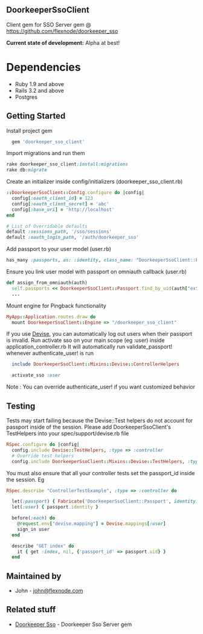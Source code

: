 ## DoorkeeperSsoClient

Client gem for SSO Server gem @ https://github.com/flexnode/doorkeeper_sso

**Current state of development:** Alpha at best!


# Dependencies
  - Ruby 1.9 and above
  - Rails 3.2 and above
  - Postgres


## Getting Started


Install project gem

```ruby
  gem 'doorkeeper_sso_client'
```

Import migrations and run them

```ruby
rake doorkeeper_sso_client:install:migrations
rake db:migrate
```

Create an initializer inside config/initializers (doorkeeper_sso_client.rb)

```ruby
::DoorkeeperSsoClient::Config.configure do |config|
  config[:oauth_client_id] = 123
  config[:oauth_client_secret] = 'abc'
  config[:base_uri] = 'http://localhost'
end

# List of Overridable defaults
default :sessions_path, '/sso/sessions'
default :oauth_login_path, '/auth/doorkeeper_sso'
```

Add passport to your user model (user.rb)

```ruby
has_many :passports, as: :identity, class_name: "DoorkeeperSsoClient::Passport"
```

Ensure you link user model with passport on omniauth callback (user.rb)

```ruby
def assign_from_omniauth(auth)
  self.passports << DoorkeeperSsoClient::Passport.find_by_uid(auth["extra"]["passport_id"])
  ...
```

Mount engine for Pingback functionality

```ruby
MyApp::Application.routes.draw do
  mount DoorkeeperSsoClient::Engine => "/doorkeeper_sso_client"
```


If you use [Devise](https://github.com/plataformatec/devise), you can automatically log out users when their passport is invalid. Run activate sso on your main scope (eg :user) inside application_controller.rb It will automatically run validate_passport! whenever authenticate_user! is run

```ruby
  include DoorkeeperSsoClient::Mixins::Devise::ControllerHelpers

  activate_sso :user
```

Note : You can override authenticate_user! if you want customized behavior

## Testing

Tests may start failing because the Devise::Test helpers do not account for passport inside of the session.
Please add DoorkeeperSsoClient's TestHelpers into your spec/support/devise.rb file

```ruby
RSpec.configure do |config|
  config.include Devise::TestHelpers, :type => :controller
  # Override test helpers
  config.include DoorkeeperSsoClient::Mixins::Devise::TestHelpers, :type => :controller
```

You must also ensure that all your controller tests set the passport_id inside the session. Eg

```ruby
RSpec.describe "ControllerTestExample", :type => :controller do

  let(:passport) { Fabricate('DoorkeeperSsoClient::Passport', identity: Fabricate(:user)) }
  let(:user) { passport.identity }

  before(:each) do
    @request.env["devise.mapping"] = Devise.mappings[:user]
    sign_in user
  end

  describe "GET index" do
    it { get :index, nil, {'passport_id' => passport.uid} }
  end
```

## Maintained by
  - John - [john@flexnode.com](mailto:john@flexnode.com)

## Related stuff
  - [Doorkeeper Sso](https://github.com/flexnode/doorkeeper_sso) - Doorkeeper Sso Server gem
